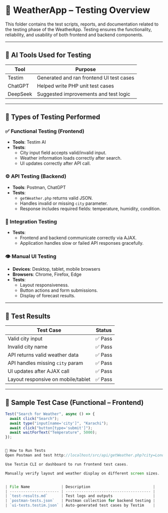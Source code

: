 # 🧪 WeatherApp – Testing Overview

This folder contains the test scripts, reports, and documentation related to the testing phase of the WeatherApp. Testing ensures the functionality, reliability, and usability of both frontend and backend components.

---

## 🧠 AI Tools Used for Testing

| Tool       | Purpose                                  |
|------------|------------------------------------------|
| Testim     | Generated and ran frontend UI test cases |
| ChatGPT    | Helped write PHP unit test cases         |
| DeepSeek   | Suggested improvements and test logic    |

---

## 🧪 Types of Testing Performed

### ✅ Functional Testing (Frontend)
- **Tools**: Testim AI
- **Tests**:
  - City input field accepts valid/invalid input.
  - Weather information loads correctly after search.
  - UI updates correctly after API call.

### ⚙️ API Testing (Backend)
- **Tools**: Postman, ChatGPT
- **Tests**:
  - `getWeather.php` returns valid JSON.
  - Handles invalid or missing `city` parameter.
  - Response includes required fields: temperature, humidity, condition.

### 🔄 Integration Testing
- **Tests**:
  - Frontend and backend communicate correctly via AJAX.
  - Application handles slow or failed API responses gracefully.

### 👁️ Manual UI Testing
- **Devices**: Desktop, tablet, mobile browsers
- **Browsers**: Chrome, Firefox, Edge
- **Tests**:
  - Layout responsiveness.
  - Button actions and form submissions.
  - Display of forecast results.

---

## 📝 Test Results

| Test Case                             | Status   |
|--------------------------------------|----------|
| Valid city input                     | ✅ Pass   |
| Invalid city name                    | ✅ Pass   |
| API returns valid weather data       | ✅ Pass   |
| API handles missing `city` param     | ✅ Pass   |
| UI updates after AJAX call           | ✅ Pass   |
| Layout responsive on mobile/tablet   | ✅ Pass   |

---

## 🧪 Sample Test Case (Functional – Frontend)

```javascript
Test("Search for Weather", async () => {
  await click("Search");
  await type("input[name='city']", "Karachi");
  await click("button[type='submit']");
  await waitForText("Temperature", 5000);
});


🔄 How to Run Tests
Open Postman and test http://localhost/src/api/getWeather.php?city=London

Use Testim CLI or dashboard to run frontend test cases.

Manually verify layout and weather display on different screen sizes.


| File Name              | Description                            |
| ---------------------- | -------------------------------------- |
| `test-results.md`      | Test logs and outputs                  |
| `postman-tests.json`   | Postman collection for backend testing |
| `ui-tests.testim.json` | Auto-generated test cases by Testim    |
